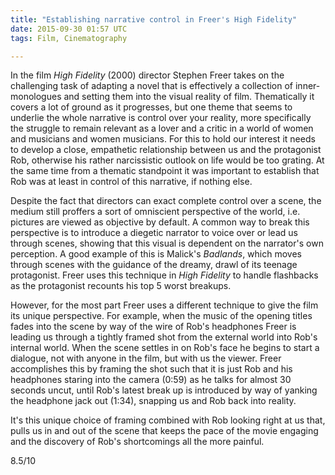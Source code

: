 ```yaml
---
title: "Establishing narrative control in Freer's High Fidelity"
date: 2015-09-30 01:57 UTC
tags: Film, Cinematography

---
```


In the film *High Fidelity* (2000) director Stephen Freer takes on the challenging task of adapting a novel that is effectively a collection of inner-monologues and setting them into the visual reality of film. Thematically it covers a lot of ground as it progresses, but one theme that seems to underlie the whole narrative is control over your reality, more specifically the struggle to remain relevant as a lover and a critic in a world of women and musicians and women musicians. For this to hold our interest it needs to develop a close, empathetic relationship between us and the protagonist Rob, otherwise his rather narcissistic outlook on life would be too grating. At the same time from a thematic standpoint it was important to establish that Rob was at least in control of this narrative, if nothing else.

Despite the fact that directors can exact complete control over a scene, the medium still proffers a sort of omniscient perspective of the world, i.e. pictures are viewed as objective by default. A common way to break this perspective is to introduce a diegetic narrator to voice over or lead us through scenes, showing that this visual is dependent on the narrator's own perception. A good example of this is Malick's *Badlands*, which moves through scenes with the guidance of the dreamy, drawl of its teenage protagonist. Freer uses this technique in *High Fidelity* to handle flashbacks as the protagonist recounts his top 5 worst breakups.

However, for the most part Freer uses a different technique to give the film its unique perspective. For example, when the music of the opening titles fades into the scene by way of the wire of Rob's headphones Freer is leading us through a tightly framed shot from the external world into Rob's internal world. When the scene settles in on Rob's face he begins to start a dialogue, not with anyone in the film, but with us the viewer. Freer accomplishes this by framing the shot such that it is just Rob and his headphones staring into the camera (0:59) as he talks for almost 30 seconds uncut, until Rob's latest break up is introduced by way of yanking the headphone jack out (1:34), snapping us and Rob back into reality.

It's this unique choice of framing combined with Rob looking right at us that, pulls us in and out of the scene that keeps the pace of the movie engaging and the discovery of Rob's shortcomings all the more painful.

8.5/10

